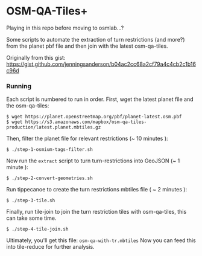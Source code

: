 # OSM-QA-Tiles+

Playing in this repo before moving to osmlab...?

Some scripts to automate the extraction of turn restrictions (and more?) from the planet pbf file and then join with the latest osm-qa-tiles.

Originally from this gist: https://gist.github.com/jenningsanderson/b04ac2cc68a2cf79a4c4cb2c1b16c96d

### Running
Each script is numbered to run in order. First, wget the latest planet file and the osm-qa-tiles:

    $ wget https://planet.openstreetmap.org/pbf/planet-latest.osm.pbf
    $ wget https://s3.amazonaws.com/mapbox/osm-qa-tiles-production/latest.planet.mbtiles.gz
    
Then, filter the planet file for relevant restrictions (~ 10 minutes ):
    
    $ ./step-1-osmium-tags-filter.sh  
    
Now run the `extract` script to turn turn-restrictions into GeoJSON (~ 1 minute ): 
    
    $ ./step-2-convert-geometries.sh
    
Run tippecanoe to create the turn restrictions mbtiles file ( ~ 2 minutes ):

    $ ./step-3-tile.sh
    
Finally, run tile-join to join the turn restriction tiles with osm-qa-tiles, this can take some time.
    
    $ ./step-4-tile-join.sh
    
Ultimately, you'll get this file: `osm-qa-with-tr.mbtiles` Now you can feed this into tile-reduce for further analysis.